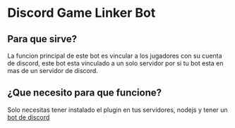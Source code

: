 # Discord Game Linker Bot

## Para que sirve?
La funcion principal de este bot es vincular a los jugadores con su cuenta de discord, este bot esta vinculado a un solo servidor por si tu bot esta en mas de un servidor de discord.

## ¿Que necesito para que funcione?
Solo necesitas tener instalado el plugin en tus servidores, nodejs y tener un [bot de discord](discordbot.md)